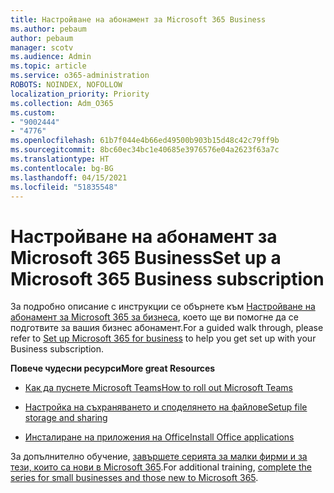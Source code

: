 ```yaml
---
title: Настройване на абонамент за Microsoft 365 Business
ms.author: pebaum
author: pebaum
manager: scotv
ms.audience: Admin
ms.topic: article
ms.service: o365-administration
ROBOTS: NOINDEX, NOFOLLOW
localization_priority: Priority
ms.collection: Adm_O365
ms.custom:
- "9002444"
- "4776"
ms.openlocfilehash: 61b7f044e4b66ed49500b903b15d48c42c79ff9b
ms.sourcegitcommit: 8bc60ec34bc1e40685e3976576e04a2623f63a7c
ms.translationtype: HT
ms.contentlocale: bg-BG
ms.lasthandoff: 04/15/2021
ms.locfileid: "51835548"
---
```

# <a name="set-up-a-microsoft-365-business-subscription"></a><span data-ttu-id="6c856-102">Настройване на абонамент за Microsoft 365 Business</span><span class="sxs-lookup"><span data-stu-id="6c856-102">Set up a Microsoft 365 Business subscription</span></span>

<span data-ttu-id="6c856-103">За подробно описание с инструкции се обърнете към [Настройване на абонамент за Microsoft 365 за бизнеса](https://docs.microsoft.com/microsoft-365/admin/setup/setup?view=o365-worldwide), което ще ви помогне да се подготвите за вашия бизнес абонамент.</span><span class="sxs-lookup"><span data-stu-id="6c856-103">For a guided walk through, please refer to [Set up Microsoft 365 for business](https://docs.microsoft.com/microsoft-365/admin/setup/setup?view=o365-worldwide) to help you get set up with your Business subscription.</span></span> 

<span data-ttu-id="6c856-104">**Повече чудесни ресурси**</span><span class="sxs-lookup"><span data-stu-id="6c856-104">**More great Resources**</span></span>

- [<span data-ttu-id="6c856-105">Как да пуснете Microsoft Teams</span><span class="sxs-lookup"><span data-stu-id="6c856-105">How to roll out Microsoft Teams</span></span>](https://docs.microsoft.com/microsoftteams/how-to-roll-out-teams?toc=%2Foffice365%2Fadmin%2Ftoc.json&bc=%2Foffice365%2Fadmin%2Fbreadcrumb%2Ftoc.json&view=o365-worldwide)

- [<span data-ttu-id="6c856-106">Настройка на съхраняването и споделянето на файлове</span><span class="sxs-lookup"><span data-stu-id="6c856-106">Setup file storage and sharing</span></span>](https://docs.microsoft.com/microsoft-365/admin/setup/set-up-file-storage-and-sharing?view=o365-worldwide)

- [<span data-ttu-id="6c856-107">Инсталиране на приложения на Office</span><span class="sxs-lookup"><span data-stu-id="6c856-107">Install Office applications</span></span>](https://docs.microsoft.com/microsoft-365/admin/setup/install-applications?view=o365-worldwide)

<span data-ttu-id="6c856-108">За допълнително обучение, [завършете серията за малки фирми и за тези, които са нови в Microsoft 365](https://support.office.com/article/set-up-your-small-business-6ab4bbcd-79cf-4000-a0bd-d42ce4d12816).</span><span class="sxs-lookup"><span data-stu-id="6c856-108">For additional training, [complete the series for small businesses and those new to Microsoft 365](https://support.office.com/article/set-up-your-small-business-6ab4bbcd-79cf-4000-a0bd-d42ce4d12816).</span></span>
